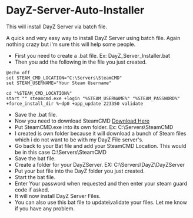# DayZ-Server-Auto-Installer
This will install DayZ Server via batch file.

A quick and very easy way to install DayZ Server using batch file. Again nothing crazy but i'm sure this will help some people.
- First you need to create a .bat file. Ex: DayZ_Server_Installer.bat
- Then you add the following in the file you just created.
```
@echo off
set STEAM_CMD_LOCATION="C:\Servers\SteamCMD"
set STEAM_USERNAME="Your Steam Username"

cd "%STEAM_CMD_LOCATION%"
start "" steamcmd.exe +login "%STEAM_USERNAME%" "%STEAM_PASSWORD%" +force_install_dir %~dp0 +app_update 223350 validate
```
- Save the .bat file.
- Now you need to download SteamCMD [Download Here](https://steamcdn-a.akamaihd.net/client/installer/steamcmd.zip)
- Put SteamCMD.exe into its own folder. Ex: C:\Servers\SteamCMD
- I created is own folder because it will download a bunch of Steam files which i do not want to be with my DayZ File server's.
- Go back to your Bat file and add your SteamCMD Location. This would be in this case C:\Servers\SteamCMD
- Save the bat file.
- Create a folder for your DayZServer. EX: C:\Servers\DayZ\DayZServer
- Put your bat file into the DayZ folder you just created.
- Start the bat file.
- Enter Your password when requested and then enter your steam guard code if asked.
- It will now install DayZ Server Files.
- You can also use this bat file to update\validate your files.
Let me know if you have any problem.

